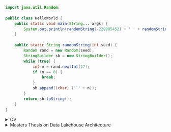 ``` Java
import java.util.Random;

public class HelloWorld {
	public static void main(String... args) {
		System.out.println(randomString(-229985452) + ' ' + randomString(-147909649));
	}

	public static String randomString(int seed) {
		Random rand = new Random(seed);
		StringBuilder sb = new StringBuilder();
		while (true) {
			int n = rand.nextInt(27);
			if (n == 0) {
				break;
			}
			sb.append((char) ('`' + n));
		}
		return sb.toString();
	}
}
```

<details>
  <summary>CV</summary>
  <img align="left" alt="CV" src="enrico_vompa_cv.png" />
</details>

<details>
  <summary>Masters Thesis on Data Lakehouse Architecture</summary>
  <p><a href="https://digikogu.taltech.ee/en/Item/472b9cba-f80b-49d2-81af-2f59eed03f16">Hyperlink to TalTech digital library</a></p>
</details>
